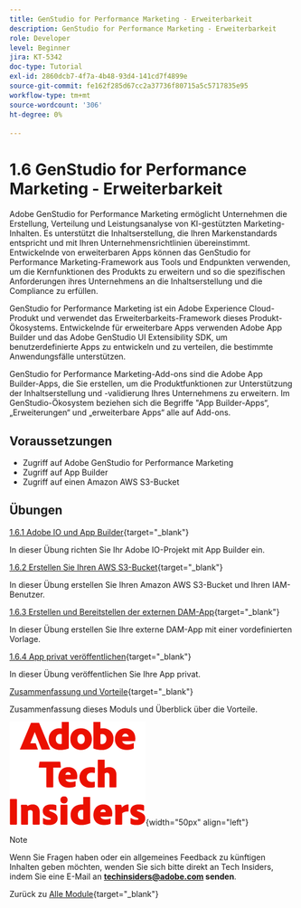 ```yaml
---
title: GenStudio for Performance Marketing - Erweiterbarkeit
description: GenStudio for Performance Marketing - Erweiterbarkeit
role: Developer
level: Beginner
jira: KT-5342
doc-type: Tutorial
exl-id: 2860dcb7-4f7a-4b48-93d4-141cd7f4899e
source-git-commit: fe162f285d67cc2a37736f80715a5c5717835e95
workflow-type: tm+mt
source-wordcount: '306'
ht-degree: 0%

---
```


# 1.6 GenStudio for Performance Marketing - Erweiterbarkeit

Adobe GenStudio for Performance Marketing ermöglicht Unternehmen die Erstellung, Verteilung und Leistungsanalyse von KI-gestützten Marketing-Inhalten. Es unterstützt die Inhaltserstellung, die Ihren Markenstandards entspricht und mit Ihren Unternehmensrichtlinien übereinstimmt. Entwickelnde von erweiterbaren Apps können das GenStudio for Performance Marketing-Framework aus Tools und Endpunkten verwenden, um die Kernfunktionen des Produkts zu erweitern und so die spezifischen Anforderungen ihres Unternehmens an die Inhaltserstellung und die Compliance zu erfüllen.

GenStudio for Performance Marketing ist ein Adobe Experience Cloud-Produkt und verwendet das Erweiterbarkeits-Framework dieses Produkt-Ökosystems. Entwickelnde für erweiterbare Apps verwenden Adobe App Builder und das Adobe GenStudio UI Extensibility SDK, um benutzerdefinierte Apps zu entwickeln und zu verteilen, die bestimmte Anwendungsfälle unterstützen.

GenStudio for Performance Marketing-Add-ons sind die Adobe App Builder-Apps, die Sie erstellen, um die Produktfunktionen zur Unterstützung der Inhaltserstellung und -validierung Ihres Unternehmens zu erweitern. Im GenStudio-Ökosystem beziehen sich die Begriffe &quot;App Builder-Apps“, „Erweiterungen“ und „erweiterbare Apps“ alle auf Add-ons.

## Voraussetzungen

- Zugriff auf Adobe GenStudio for Performance Marketing
- Zugriff auf App Builder
- Zugriff auf einen Amazon AWS S3-Bucket

## Übungen

[1.6.1 Adobe IO und App Builder](./ex1.md){target="_blank"}

In dieser Übung richten Sie Ihr Adobe IO-Projekt mit App Builder ein.

[1.6.2 Erstellen Sie Ihren AWS S3-Bucket](./ex2.md){target="_blank"}

In dieser Übung erstellen Sie Ihren Amazon AWS S3-Bucket und Ihren IAM-Benutzer.

[1.6.3 Erstellen und Bereitstellen der externen DAM-App](./ex3.md){target="_blank"}

In dieser Übung erstellen Sie Ihre externe DAM-App mit einer vordefinierten Vorlage.

[1.6.4 App privat veröffentlichen](./ex4.md){target="_blank"}

In dieser Übung veröffentlichen Sie Ihre App privat.

[Zusammenfassung und Vorteile](./summary.md){target="_blank"}

Zusammenfassung dieses Moduls und Überblick über die Vorteile.

![Tech Insiders](./../../../assets/images/techinsiders.png){width="50px" align="left"}

>[!NOTE]
>
>Wenn Sie Fragen haben oder ein allgemeines Feedback zu künftigen Inhalten geben möchten, wenden Sie sich bitte direkt an Tech Insiders, indem Sie eine E-Mail an **techinsiders@adobe.com senden**.

Zurück zu [Alle Module](../../../overview.md){target="_blank"}
